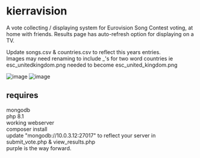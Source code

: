 # kierravision
 A vote collecting / displaying system for Eurovision Song Contest voting, at home with friends. Results page has auto-refresh option for displaying on a TV.
 
Update songs.csv & countries.csv to reflect this years entries.<br />
Images may need renaming to include _'s for two word countries ie esc_unitedkingdom.png needed to become esc_united_kingdom.png

![image](https://user-images.githubusercontent.com/7745805/222980305-cfa4ca87-1d5d-40bd-9fd1-086ba50fc58f.png)
![image](https://user-images.githubusercontent.com/7745805/222989457-2081a349-5b8f-4838-a7fe-ce13a797e7f2.png)


## requires <br />
mongodb <br />
php 8.1 <br />
working webserver <br />
composer install  <br />
update "mongodb://10.0.3.12:27017" to reflect your server in submit_vote.php & view_results.php <br />
purple is the way forward. <br />
